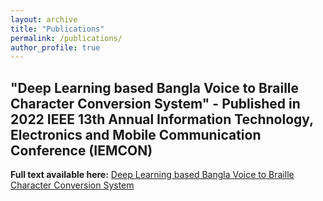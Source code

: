 ```yaml
---
layout: archive
title: "Publications"
permalink: /publications/
author_profile: true
---
```


<h2>"Deep Learning based Bangla Voice to Braille Character Conversion System" - Published in 2022 IEEE 13th Annual Information Technology, Electronics and Mobile 
Communication Conference (IEMCON)</h2>

<strong>Full text available here:</strong> <a href="https://ieeexplore.ieee.org/document/9946619"> Deep Learning based Bangla Voice to Braille Character Conversion 
System</a>